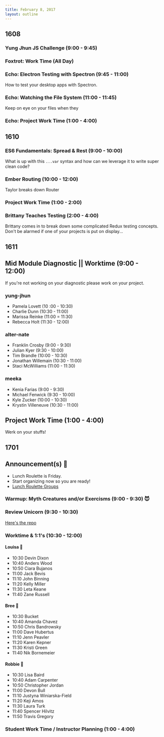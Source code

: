 ```yaml
---
title: February 8, 2017
layout: outline
---
```


## 1608

### Yung Jhun JS Challenge (9:00 - 9:45)

### Foxtrot: Work Time (All Day)

### Echo: Electron Testing with Spectron (9:45 - 11:00)
How to test your desktop apps with Spectron.

### Echo: Watching the File System (11:00 - 11:45)
Keep on eye on your files when they

### Echo: Project Work Time (1:00 - 4:00)

## 1610

### ES6 Fundamentals: Spread & Rest (9:00 - 10:00)
What is up with this `...var` syntax and how can we leverage it to write super clean code?

### Ember Routing (10:00 - 12:00)
Taylor breaks down Router

### Project Work Time (1:00 - 2:00)

### Brittany Teaches Testing (2:00 - 4:00)
Brittany comes in to break down some complicated Redux testing concepts. Don't be alarmed if one of your projects is put on display...


## 1611

## Mid Module Diagnostic || Worktime (9:00 - 12:00)

If you're not working on your diagnostic please work on your project.

### yung-jhun

* Pamela Lovett (10 :00 - 10:30)
* Charlie Dunn (10:30 - 11:00)
* Marissa Reinke (11:00 = 11:30)
* Rebecca Holt (11:30 - 12:00)

### alter-nate

* Franklin Crosby (9:00 - 9:30)
* Julian Kyer (9:30 - 10:00)
* Tim Brandle (10:00 - 10:30)
* Jonathan Willemain (10:30 - 11:00)
* Staci McWilliams (11:00 - 11:30)


### meeka

* Kenia Farias (9:00 - 9:30)
* Michael Fenwick (9:30 - 10:00)
* Kyle Zucker (10:00 - 10:30)
* Krystin Villeneuve (10:30 - 11:00)

## Project Work Time (1:00 - 4:00)

Werk on your stuffs!

## 1701

## Announcement(s) :mega:

* Lunch Roulette is Friday.
* Start organizing now so you are ready!
* [Lunch Roulette Groups](https://github.com/turingschool/interdisciplinary-planning/blob/master/groups/20170210.markdown)

### Warmup: Myth Creatures and/or Exercisms (9:00 - 9:30) :smiling_imp:

### Review Unicorn (9:30 - 10:30)

[Here's the repo](https://github.com/turingschool-examples/responsive-rescue)

### Worktime & 1:1's (10:30 - 12:00)

#### Louisa :hear_no_evil:

* 10:30 Devin Dixon
* 10:40 Anders Wood
* 10:50 Ciara Bujanos
* 11:00 Jack Bevis
* 11:10 John Binning
* 11:20 Kelly Miller
* 11:30 Leta Keane
* 11:40 Zane Russell

#### Bree :see_no_evil:

* 10:30 Bucket
* 10:40 Amanda Chavez
* 10:50 Chris Bandrowsky
* 11:00 Dave Hubertus
* 11:10 Jenn Peavler
* 11:20 Karen Kepner
* 11:30 Kristi Green
* 11:40 Nik Bornemeier

#### Robbie :speak_no_evil:

* 10:30 Lisa Baird
* 10:40 Adam Carpenter
* 10:50 Christopher Jordan
* 11:00 Devon Bull
* 11:10 Justyna Winiarska-Field
* 11:20 Keji Amos
* 11:30 Laura Turk
* 11:40 Spencer Hilvitz
* 11:50 Travis Gregory

### Student Work Time / Instructor Planning (1:00 - 4:00)
